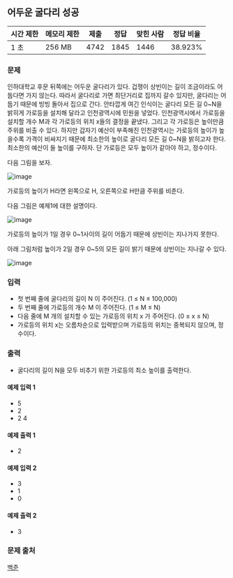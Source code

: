## 어두운 굴다리 성공
 
|시간 제한|	메모리 제한|	제출|	정답|	맞힌 사람|	정답 비율|
|---|---|---|---|---|---|
|1 초|	256 MB|	4742|	1845|	1446|	38.923%|

### 문제
인하대학교 후문 뒤쪽에는 어두운 굴다리가 있다. 겁쟁이 상빈이는 길이 조금이라도 어둡다면 가지 않는다. 따라서 굴다리로 가면 최단거리로 집까지 갈수 있지만, 굴다리는 어둡기 때문에 빙빙 돌아서 집으로 간다. 안타깝게 여긴 인식이는 굴다리 모든 길 0~N을 밝히게 가로등을 설치해 달라고 인천광역시에 민원을 넣었다. 인천광역시에서 가로등을 설치할 개수 M과 각 가로등의 위치 x들의 결정을 끝냈다. 그리고 각 가로등은 높이만큼 주위를 비출 수 있다. 하지만 갑자기 예산이 부족해진 인천광역시는 가로등의 높이가 높을수록 가격이 비싸지기 때문에 최소한의 높이로 굴다리 모든 길 0~N을 밝히고자 한다. 최소한의 예산이 들 높이를 구하자. 단 가로등은 모두 높이가 같아야 하고, 정수이다.

다음 그림을 보자.

![image](https://upload.acmicpc.net/d21c182b-3a7d-48ba-b198-65a1bd3ddd98/-/preview/)

가로등의 높이가 H라면 왼쪽으로 H, 오른쪽으로 H만큼 주위를 비춘다.

다음 그림은 예제1에 대한 설명이다.

![image](https://upload.acmicpc.net/a1f0fc3c-7c16-4108-bb18-31fe9ff3bbe4/-/preview/)

가로등의 높이가 1일 경우 0~1사이의 길이 어둡기 때문에 상빈이는 지나가지 못한다.

아래 그림처럼 높이가 2일 경우 0~5의 모든 길이 밝기 때문에 상빈이는 지나갈 수 있다.

![image](https://upload.acmicpc.net/0c74958f-4437-405d-9242-f204282c0b45/-/preview/)

### 입력
- 첫 번째 줄에 굴다리의 길이 N 이 주어진다. (1 ≤ N ≤ 100,000)
- 두 번째 줄에 가로등의 개수 M 이 주어진다. (1 ≤ M ≤ N)
- 다음 줄에 M 개의 설치할 수 있는 가로등의 위치 x 가 주어진다. (0 ≤ x ≤ N)
- 가로등의 위치 x는 오름차순으로 입력받으며 가로등의 위치는 중복되지 않으며, 정수이다.

### 출력
- 굴다리의 길이 N을 모두 비추기 위한 가로등의 최소 높이를 출력한다.

#### 예제 입력 1 
- 5
- 2
- 2 4

#### 예제 출력 1 
- 2

#### 예제 입력 2 
- 3
- 1
- 0
#### 예제 출력 2 
- 3

### 문제 출처
[백준](https://www.acmicpc.net/problem/17266)